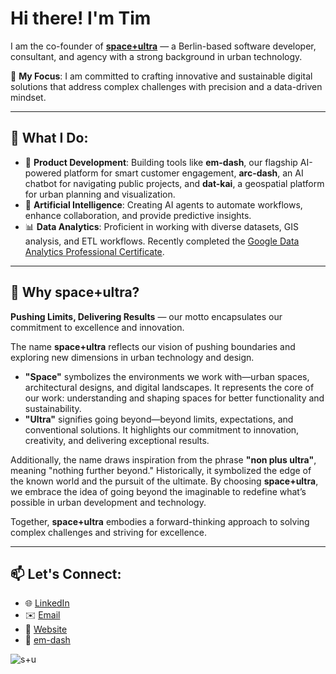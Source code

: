 # Hi there! I'm Tim

I am the co-founder of **[space+ultra](https://spaceplusultra.com)** — a Berlin-based software developer, consultant, and agency with a strong background in urban technology.

🌟 **My Focus**: I am committed to crafting innovative and sustainable digital solutions that address complex challenges with precision and a data-driven mindset.

---

## 💼 What I Do:
- 🚀 **Product Development**:  Building tools like **em-dash**, our flagship AI-powered platform for smart customer engagement, **arc-dash**, an AI chatbot for navigating public projects, and **dat-kai**, a geospatial platform for urban planning and visualization.
- 🤖 **Artificial Intelligence**:  Creating AI agents to automate workflows, enhance collaboration, and provide predictive insights.
- 📊 **Data Analytics**:  Proficient in working with diverse datasets, GIS analysis, and ETL workflows. Recently completed the [Google Data Analytics Professional Certificate](https://www.coursera.org/professional-certificates/google-data-analytics).


---

## 🌌 Why **space+ultra**?

**Pushing Limits, Delivering Results** — our motto encapsulates our commitment to excellence and innovation.

The name **space+ultra** reflects our vision of pushing boundaries and exploring new dimensions in urban technology and design.

- **"Space"** symbolizes the environments we work with—urban spaces, architectural designs, and digital landscapes. It represents the core of our work: understanding and shaping spaces for better functionality and sustainability.  
- **"Ultra"** signifies going beyond—beyond limits, expectations, and conventional solutions. It highlights our commitment to innovation, creativity, and delivering exceptional results.  

Additionally, the name draws inspiration from the phrase **"non plus ultra"**, meaning "nothing further beyond." Historically, it symbolized the edge of the known world and the pursuit of the ultimate. By choosing **space+ultra**, we embrace the idea of going beyond the imaginable to redefine what’s possible in urban development and technology.

Together, **space+ultra** embodies a forward-thinking approach to solving complex challenges and striving for excellence.

---

## 📫 Let's Connect:
- 🌐 [LinkedIn](https://www.linkedin.com/in/ttsch)  
- ✉️ [Email](mailto:info@spaceplusultra.com)
- 🔗 [Website](https://spaceplusultra.com)
- 📝 [em-dash](https://spaceplusultra.com/em-dash)


![s+u](https://github.com/space-ultra/website/blob/main/styles/assets/tim_spu.jpg?raw=true)
